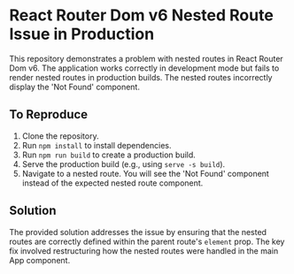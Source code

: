 # React Router Dom v6 Nested Route Issue in Production

This repository demonstrates a problem with nested routes in React Router Dom v6.  The application works correctly in development mode but fails to render nested routes in production builds. The nested routes incorrectly display the 'Not Found' component.

## To Reproduce

1. Clone the repository.
2. Run `npm install` to install dependencies.
3. Run `npm run build` to create a production build.
4. Serve the production build (e.g., using `serve -s build`).
5. Navigate to a nested route. You will see the 'Not Found' component instead of the expected nested route component.

## Solution

The provided solution addresses the issue by ensuring that the nested routes are correctly defined within the parent route's `element` prop. The key fix involved restructuring how the nested routes were handled in the main App component.